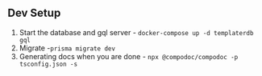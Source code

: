 ## Dev Setup

1. Start the database and gql server - `docker-compose up -d templaterdb gql`
2. Migrate -`prisma migrate dev`
3. Generating docs when you are done - `npx @compodoc/compodoc -p tsconfig.json -s`
